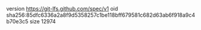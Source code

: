 version https://git-lfs.github.com/spec/v1
oid sha256:85dfc6336a2a8f9d5358257c1be118bff679581c682d63ab6f918a9c4b70e3c5
size 12974
